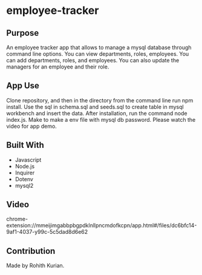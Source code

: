 # employee-tracker

## Purpose
An employee tracker app that allows to manage a mysql database through command line options. You can view departments, roles, employees. You can add departments, roles, and employees. You can also update the managers for an employee and their role. 

## App Use
Clone repository, and then in the directory from the command line run npm install. Use the sql in schema.sql and seeds.sql to create table in mysql workbench and insert the data. After installation, run the command node index.js. Make to make a env file with mysql db password. Please watch the video for app demo. 

## Built With
* Javascript
* Node.js
* Inquirer
* Dotenv
* mysql2

## Video
chrome-extension://mmeijimgabbpbgpdklnllpncmdofkcpn/app.html#/files/dc6bfc14-9af1-4037-y99c-5c5dad8d6e62

## Contribution
Made by Rohith Kurian. 